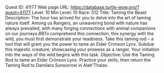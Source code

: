 Quest ID: 41177
Web page URL: https://database.turtle-wow.org/?quest=41177
Level: 10
Min Level: 10
Race: 512
Title: Taming the Beast
Description: The hour has arrived for you to delve into the art of taming nature itself. Among us Rangers, an unwavering bond with nature has always prevailed, with many forging connections with animal companions on our journeys.$B$BTo comprehend this connection, this synergy with the wild, you must first demonstrate your readiness. Take this taming rod – a tool that will grant you the power to tame an Elder Crimson Lynx. Subdue this majestic creature, showcasing your prowess as a ranger. Your initiation into the ways of the wild begins with this task.
Objective: Use the Taming Rod to tame an Elder Crimson Lynx. Practice your skills, then return the Taming Rod to Damilara Sunsorrow in Alah'Thalas.
